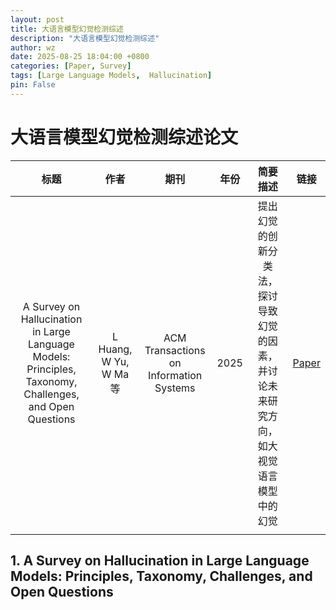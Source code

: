 ```yaml
---
layout: post
title: 大语言模型幻觉检测综述
description: "大语言模型幻觉检测综述"
author: wz
date: 2025-08-25 18:04:00 +0800
categories: [Paper, Survey]
tags: [Large Language Models,  Hallucination]
pin: False
---
```




# 大语言模型幻觉检测综述论文

|                             标题                             |          作者          |                  期刊                   | 年份 |                           简要描述                           | 链接                                                         |
| :----------------------------------------------------------: | :--------------------: | :-------------------------------------: | :--: | :----------------------------------------------------------: | ------------------------------------------------------------ |
| A Survey on Hallucination in Large Language Models: Principles, Taxonomy, Challenges, and Open Questions | L Huang, W Yu, W Ma 等 | ACM Transactions on Information Systems | 2025 | 提出幻觉的创新分类法，探讨导致幻觉的因素，并讨论未来研究方向，如大视觉语言模型中的幻觉 | [Paper](https://dl.acm.org/doi/10.1145/3703155 ) |
|                                                              |                        |                                         |      |                                                              |                                                              |







## 1. A Survey on Hallucination in Large Language Models: Principles, Taxonomy, Challenges, and Open Questions





